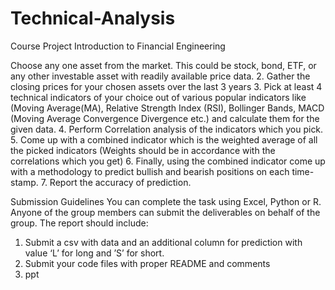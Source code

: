 # Technical-Analysis
Course Project Introduction to Financial Engineering

Choose any one asset from the market. This could be stock, bond, ETF, or any other
investable asset with readily available price data.
2. Gather the closing prices for your chosen assets over the last 3 years
3. Pick at least 4 technical indicators of your choice out of various popular indicators
like (Moving Average(MA), Relative Strength Index (RSI), Bollinger Bands, MACD
(Moving Average Convergence Divergence etc.) and calculate them for the given
data.
4. Perform Correlation analysis of the indicators which you pick.
5. Come up with a combined indicator which is the weighted average of all the picked
indicators (Weights should be in accordance with the correlations which you get)
6. Finally, using the combined indicator come up with a methodology to predict bullish
and bearish positions on each time-stamp.
7. Report the accuracy of prediction.


Submission Guidelines
You can complete the task using Excel, Python or R. Anyone of the group members can
submit the deliverables on behalf of the group.
The report should include:
1. Submit a csv with data and an additional column for prediction with value ‘L’ for
long and ’S’ for short.
2. Submit your code files with proper README and comments
3. ppt
